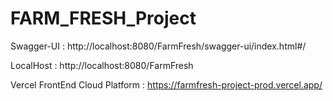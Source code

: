 # FARM_FRESH_Project

Swagger-UI :
http://localhost:8080/FarmFresh/swagger-ui/index.html#/

LocalHost :
http://localhost:8080/FarmFresh

Vercel FrontEnd Cloud Platform :
https://farmfresh-project-prod.vercel.app/
